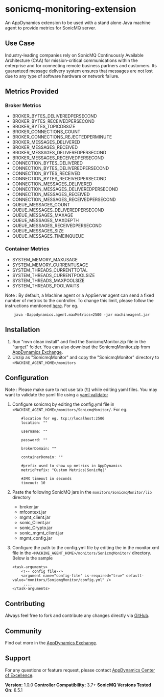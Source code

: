 sonicmq-monitoring-extension
============================
An AppDynamics extension to be used with a stand alone Java machine agent to provide metrics for SonicMQ server.


## Use Case ##
Industry-leading companies rely on SonicMQ Continuously Available Architecture (CAA) for mission-critical communications within the enterprise and for connecting remote business partners and customers. 
Its guaranteed message delivery system ensures that messages are not lost due to any type of software hardware or network failure.


## Metrics Provided ##


### Broker Metrics ###

* BROKER_BYTES_DELIVEREDPERSECOND
* BROKER_BYTES_RECEIVEDPERSECOND
* BROKER_BYTES_TOPICDBSIZE
* BROKER_CONNECTIONS_COUNT
* BROKER_CONNECTIONS_REJECTEDPERMINUTE
* BROKER_MESSAGES_DELIVERED
* BROKER_MESSAGES_RECEIVED
* BROKER_MESSAGES_DELIVEREDPERSECOND
* BROKER_MESSAGES_RECEIVEDPERSECOND
* CONNECTION_BYTES_DELIVERED
* CONNECTION_BYTES_DELIVEREDPERSECOND
* CONNECTION_BYTES_RECEIVED
* CONNECTION_BYTES_RECEIVEDPERSECOND
* CONNECTION_MESSAGES_DELIVERED
* CONNECTION_MESSAGES_DELIVEREDPERSECOND
* CONNECTION_MESSAGES_RECEIVED
* CONNECTION_MESSAGES_RECEIVEDPERSECOND
* QUEUE_MESSAGES_COUNT
* QUEUE_MESSAGES_DELIVEREDPERSECOND
* QUEUE_MESSAGES_MAXAGE
* QUEUE_MESSAGES_MAXDEPTH
* QUEUE_MESSAGES_RECEIVEDPERSECOND
* QUEUE_MESSAGES_SIZE
* QUEUE_MESSAGES_TIMEINQUEUE

### Container Metrics ###

* SYSTEM_MEMORY_MAXUSAGE
* SYSTEM_MEMORY_CURRENTUSAGE
* SYSTEM_THREADS_CURRENTTOTAL
* SYSTEM_THREADS_CURRENTPOOLSIZE
* SYSTEM_THREADS_MAXPOOLSIZE
* SYSTEM_THREADS_POOLWAITS

Note : By default, a Machine agent or a AppServer agent can send a fixed number of metrics to the controller. To change this limit, please follow the instructions mentioned [here](http://docs.appdynamics.com/display/PRO14S/Metrics+Limits).
For eg.  
```    
    java -Dappdynamics.agent.maxMetrics=2500 -jar machineagent.jar
```

## Installation ##

1. Run "mvn clean install" and find the SonicmqMonitor.zip file in the "target" folder. You can also download the SonicmqMonitor.zip from [AppDynamics Exchange][].
2. Unzip as "SonicmqMonitor" and copy the "SonicmqMonitor" directory to `<MACHINE_AGENT_HOME>/monitors`


## Configuration ##

Note : Please make sure to not use tab (\t) while editing yaml files. You may want to validate the yaml file using a [yaml validator](http://yamllint.com/)

1. Configure sonicmq by editing the config.yml file in `<MACHINE_AGENT_HOME>/monitors/SonicmqMonitor/`.
   For eg.
   ```
       #location for eg. tcp://localhost:2506
       location: ""
       
       username: ""
       
       password: ""
       
       brokerDomain: ""
       
       containerDomain: ""
       
       #prefix used to show up metrics in AppDynamics
       metricPrefix: "Custom Metrics|SonicMq|"
       
       #JMX timeout in seconds
       timeout: 10

   ```


2. Paste the following SonicMQ jars in the `monitors/SonicmqMonitor/lib` directory
   * broker.jar
   * mfcontext.jar
   * mgmt_client.jar
   * sonic_Client.jar
   * sonic_Crypto.jar
   * sonic_mgmt_client.jar
   * mgmt_config.jar

3. Configure the path to the config.yml file by editing the <task-arguments> in the monitor.xml file in the `<MACHINE_AGENT_HOME>/monitors/SonicmqMonitor/` directory. Below is the sample

     ```
     <task-arguments>
         <!-- config file-->
         <argument name="config-file" is-required="true" default-value="monitors/SonicmqMonitor/config.yml" />
          ....
     </task-arguments>
    ```



## Contributing ##

Always feel free to fork and contribute any changes directly via [GitHub][].

## Community ##

Find out more in the [AppDynamics Exchange][].

## Support ##

For any questions or feature request, please contact [AppDynamics Center of Excellence][].

**Version:** 1.0.0
**Controller Compatibility:** 3.7+
**SonicMQ Versions Tested On:** 8.5.1

[Github]: https://github.com/Appdynamics/sonicmq-monitoring-extension
[AppDynamics Exchange]: http://community.appdynamics.com/t5/AppDynamics-eXchange/idb-p/extensions
[AppDynamics Center of Excellence]: mailto:help@appdynamics.com
